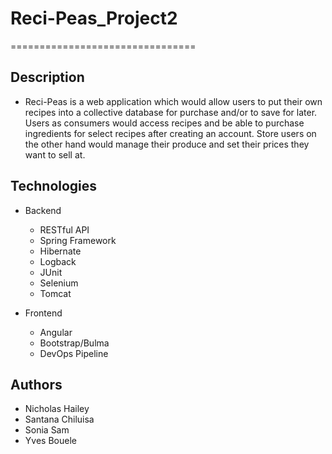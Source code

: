 # Reci-Peas_Project2
================================

Description
-----------------------------------
  - Reci-Peas is a web application which would allow users to put their own recipes into a collective database for purchase and/or to save for later.  Users as consumers would access recipes and be able to purchase ingredients for select recipes after creating an account.  Store users on the other hand would manage their produce and set their prices they want to sell at.

Technologies
------------------------------
- Backend
  - RESTful API
  - Spring Framework
  - Hibernate
  - Logback
  - JUnit
  - Selenium
  - Tomcat

- Frontend
  - Angular
  - Bootstrap/Bulma
  - DevOps Pipeline

Authors
-----------------------------------
- Nicholas Hailey
- Santana Chiluisa
- Sonia Sam
- Yves Bouele
